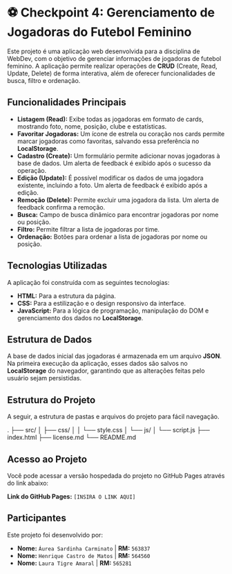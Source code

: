 # ⚽ Checkpoint 4: Gerenciamento de Jogadoras do Futebol Feminino

Este projeto é uma aplicação web desenvolvida para a disciplina de WebDev, com o objetivo de gerenciar informações de jogadoras de futebol feminino. A aplicação permite realizar operações de **CRUD** (Create, Read, Update, Delete) de forma interativa, além de oferecer funcionalidades de busca, filtro e ordenação.

## Funcionalidades Principais

- **Listagem (Read):** Exibe todas as jogadoras em formato de cards, mostrando foto, nome, posição, clube e estatísticas.
- **Favoritar Jogadoras:** Um ícone de estrela ou coração nos cards permite marcar jogadoras como favoritas, salvando essa preferência no **LocalStorage**.
- **Cadastro (Create):** Um formulário permite adicionar novas jogadoras à base de dados. Um alerta de feedback é exibido após o sucesso da operação.
- **Edição (Update):** É possível modificar os dados de uma jogadora existente, incluindo a foto. Um alerta de feedback é exibido após a edição.
- **Remoção (Delete):** Permite excluir uma jogadora da lista. Um alerta de feedback confirma a remoção.
- **Busca:** Campo de busca dinâmico para encontrar jogadoras por nome ou posição.
- **Filtro:** Permite filtrar a lista de jogadoras por time.
- **Ordenação:** Botões para ordenar a lista de jogadoras por nome ou posição.

## Tecnologias Utilizadas

A aplicação foi construída com as seguintes tecnologias:

- **HTML:** Para a estrutura da página.
- **CSS:** Para a estilização e o design responsivo da interface.
- **JavaScript:** Para a lógica de programação, manipulação do DOM e gerenciamento dos dados no **LocalStorage**.

## Estrutura de Dados

A base de dados inicial das jogadoras é armazenada em um arquivo **JSON**. Na primeira execução da aplicação, esses dados são salvos no **LocalStorage** do navegador, garantindo que as alterações feitas pelo usuário sejam persistidas.

## Estrutura do Projeto

A seguir, a estrutura de pastas e arquivos do projeto para fácil navegação.

.
├── src/
│   ├── css/
│   │   └── style.css
│   └── js/
│       └── script.js
├── index.html
├── license.md
└── README.md

## Acesso ao Projeto

Você pode acessar a versão hospedada do projeto no GitHub Pages através do link abaixo:

**Link do GitHub Pages:** `[INSIRA O LINK AQUI]`

## Participantes

Este projeto foi desenvolvido por:

- **Nome:** `Áurea Sardinha Carminato` | **RM:** `563837`
- **Nome:** `Henrique Castro de Matos` | **RM:** `564560`
- **Nome:** `Laura Tigre Amaral` | **RM:** `565281`
